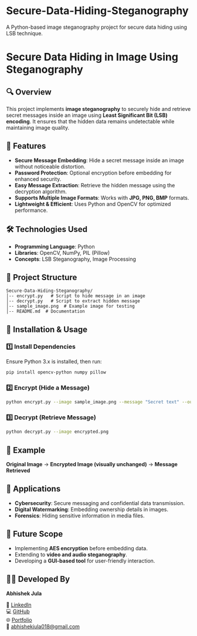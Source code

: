 # Secure-Data-Hiding-Steganography
A Python-based image steganography project for secure data hiding using LSB technique.
# Secure Data Hiding in Image Using Steganography

## 🔍 Overview
This project implements **image steganography** to securely hide and retrieve secret messages inside an image using **Least Significant Bit (LSB) encoding**. It ensures that the hidden data remains undetectable while maintaining image quality.

## 🚀 Features
- **Secure Message Embedding**: Hide a secret message inside an image without noticeable distortion.
- **Password Protection**: Optional encryption before embedding for enhanced security.
- **Easy Message Extraction**: Retrieve the hidden message using the decryption algorithm.
- **Supports Multiple Image Formats**: Works with **JPG, PNG, BMP** formats.
- **Lightweight & Efficient**: Uses Python and OpenCV for optimized performance.

## 🛠️ Technologies Used
- **Programming Language**: Python
- **Libraries**: OpenCV, NumPy, PIL (Pillow)
- **Concepts**: LSB Steganography, Image Processing

## 📂 Project Structure
```
Secure-Data-Hiding-Steganography/
│-- encrypt.py   # Script to hide message in an image
│-- decrypt.py   # Script to extract hidden message
│-- sample_image.png  # Example image for testing
│-- README.md  # Documentation
```

## 🔧 Installation & Usage
### **1️⃣ Install Dependencies**
Ensure Python 3.x is installed, then run:
```bash
pip install opencv-python numpy pillow
```

### **2️⃣ Encrypt (Hide a Message)**
```bash
python encrypt.py --image sample_image.png --message "Secret text" --output encrypted.png
```

### **3️⃣ Decrypt (Retrieve Message)**
```bash
python decrypt.py --image encrypted.png
```

## 📌 Example
**Original Image** → **Encrypted Image (visually unchanged)** → **Message Retrieved**

## 🎯 Applications
- **Cybersecurity**: Secure messaging and confidential data transmission.
- **Digital Watermarking**: Embedding ownership details in images.
- **Forensics**: Hiding sensitive information in media files.


## 🔮 Future Scope
- Implementing **AES encryption** before embedding data.
- Extending to **video and audio steganography**.
- Developing a **GUI-based tool** for user-friendly interaction.

## 👨‍💻 Developed By

**Abhishek Jula** 

🔗 [LinkedIn](https://www.linkedin.com/in/abhi-jula0711)  
💻 [GitHub](https://github.com/ABHISHEKJULA07)  
🌐 [Portfolio](https://abhipinku66.wixsite.com/07112000)  
📧 abhishekjula018@gmail.com

